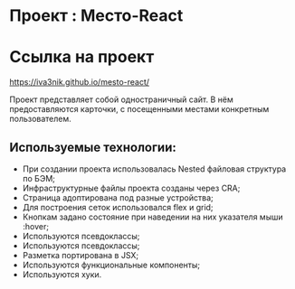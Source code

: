 # Проект : Место-React

# Ссылка на проект
https://iva3nik.github.io/mesto-react/

Проект представляет собой одностраничный сайт. В нём предоставляются карточки, с посещенными местами конкретным пользователем.

## **Используемые технологии:**
* При создании проекта использовалась Nested файловая структура по БЭМ;
* Инфраструктурные файлы проекта созданы через CRA;
* Страница адоптирована под разные устройства;
* Для построения сеток использовался flex и grid;
* Кнопкам задано состояние при наведении на них указателя мыши :hover;
* Используются псевдоклассы;
* Используются псевдоклассы;
* Разметка портирована в JSX;
* Используются функциональные компоненты;
* Используются хуки.

